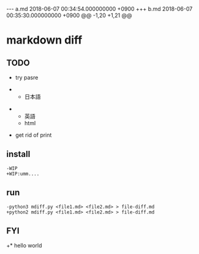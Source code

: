 --- a.md	2018-06-07 00:34:54.000000000 +0900
+++ b.md	2018-06-07 00:35:30.000000000 +0900
@@ -1,20 +1,21 @@
 # markdown diff
 
 ## TODO
 * try pasre
-	* 日本語
+	* 英語
 	* html
 * get rid of print
 
 ## install
 ```
-WIP
+WIP:umm....
 ```
 
 ## run
 ```
-python3 mdiff.py <file1.md> <file2.md> > file-diff.md
+python2 mdiff.py <file1.md> <file2.md> > file-diff.md
 ```
 
 ## FYI
+* hello world
 
